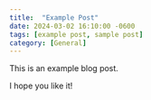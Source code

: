 ```yaml
---
title:  "Example Post"
date: 2024-03-02 16:10:00 -0600
tags: [example post, sample post]
category: [General]
---
```


This is an example blog post.

I hope you like it!
